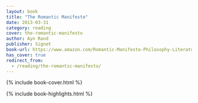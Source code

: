 ```yaml
---
layout: book
title: "The Romantic Manifesto"
date: 2013-03-31
category: reading
cover: the-romantic-manifesto
author: Ayn Rand
publisher: Signet
book-url: https://www.amazon.com/Romantic-Manifesto-Philosophy-Literature-Shakespeare/dp/0451149165/
has_cover: true
redirect_from:
  - /reading/the-romantic-manifesto/
---
```

{% include book-cover.html %}

{% include book-highlights.html %}
